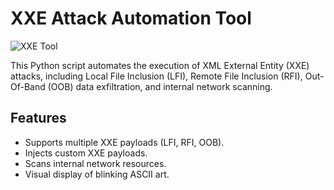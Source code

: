 # XXE Attack Automation Tool

![XXE Tool]()

This Python script automates the execution of XML External Entity (XXE) attacks, including Local File Inclusion (LFI), Remote File Inclusion (RFI), Out-Of-Band (OOB) data exfiltration, and internal network scanning.

## Features
- Supports multiple XXE payloads (LFI, RFI, OOB).
- Injects custom XXE payloads.
- Scans internal network resources.
- Visual display of blinking ASCII art.
   

